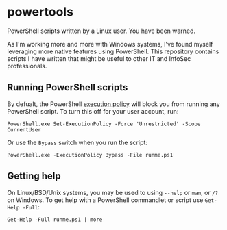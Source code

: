 # powertools
PowerShell scripts written by a Linux user. You have been warned.

As I'm working more and more with Windows systems, I've found myself leveraging more native features using PowerShell. This repository contains scripts I have written that might be useful to other IT and InfoSec professionals.

## Running PowerShell scripts

By defualt, the PowerShell [execution policy](https://technet.microsoft.com/en-us/library/hh847748.aspx) will block you from running any PowerShell script. To turn this off for your user account, run:

    PowerShell.exe Set-ExecutionPolicy -Force 'Unrestricted' -Scope CurrentUser
    
Or use the `Bypass` switch when you run the script:

    PowerShell.exe -ExecutionPolicy Bypass -File runme.ps1
    
## Getting help

On Linux/BSD/Unix systems, you may be used to using `--help` or `man`, or `/?` on Windows. To get help with a PowerShell commandlet or script use `Get-Help -Full`:

    Get-Help -Full runme.ps1 | more
